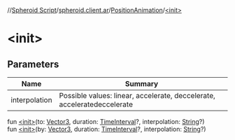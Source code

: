 //[Spheroid Script](../../index.md)/[spheroid.client.ar](../index.md)/[PositionAnimation](index.md)/[&lt;init&gt;](-init-.md)



# &lt;init&gt;  
 


## Parameters  
    
|  Name|  Summary| 
|---|---|
| interpolation| Possible values: linear, accelerate, deccelerate, acceleratedeccelerate
  
  
fun [&lt;init&gt;](-init-.md)(to: [Vector3](../../spheroid/-vector3/index.md), duration: [TimeInterval](../../spheroid/-time-interval/index.md)?, interpolation: [String](../../spheroid/-string/index.md)?)  
fun [&lt;init&gt;](-init-.md)(by: [Vector3](../../spheroid/-vector3/index.md), duration: [TimeInterval](../../spheroid/-time-interval/index.md)?, interpolation: [String](../../spheroid/-string/index.md)?)  



